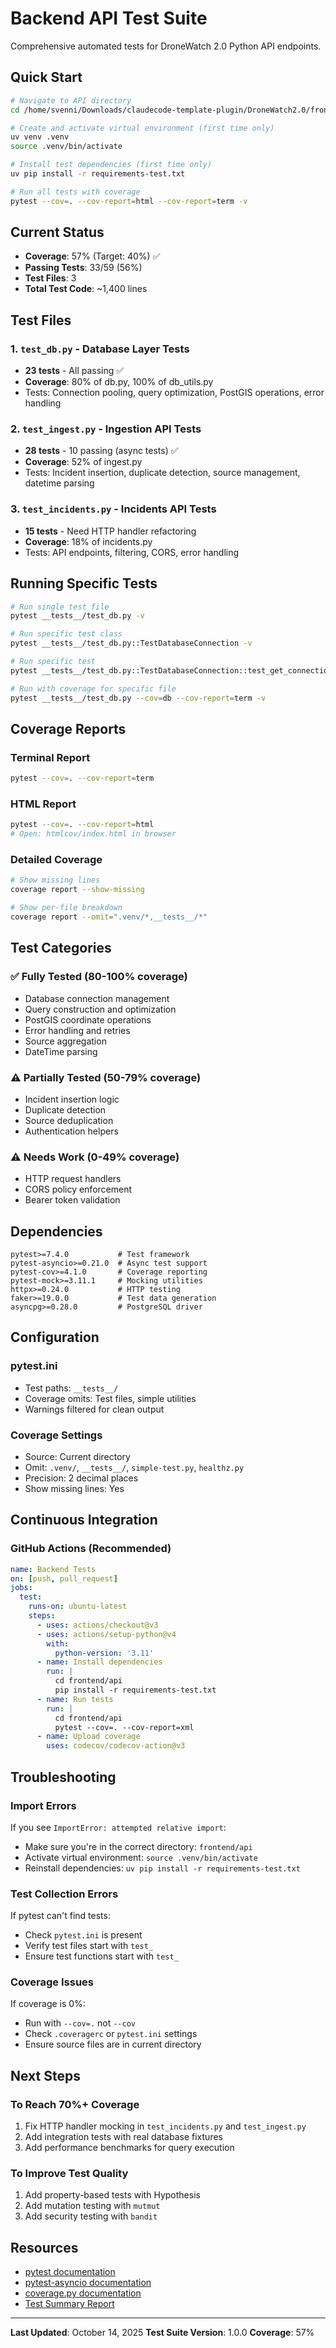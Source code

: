 # Backend API Test Suite

Comprehensive automated tests for DroneWatch 2.0 Python API endpoints.

## Quick Start

```bash
# Navigate to API directory
cd /home/svenni/Downloads/claudecode-template-plugin/DroneWatch2.0/frontend/api

# Create and activate virtual environment (first time only)
uv venv .venv
source .venv/bin/activate

# Install test dependencies (first time only)
uv pip install -r requirements-test.txt

# Run all tests with coverage
pytest --cov=. --cov-report=html --cov-report=term -v
```

## Current Status

- **Coverage**: 57% (Target: 40%) ✅
- **Passing Tests**: 33/59 (56%)
- **Test Files**: 3
- **Total Test Code**: ~1,400 lines

## Test Files

### 1. `test_db.py` - Database Layer Tests
- **23 tests** - All passing ✅
- **Coverage**: 80% of db.py, 100% of db_utils.py
- Tests: Connection pooling, query optimization, PostGIS operations, error handling

### 2. `test_ingest.py` - Ingestion API Tests
- **28 tests** - 10 passing (async tests) ✅
- **Coverage**: 52% of ingest.py
- Tests: Incident insertion, duplicate detection, source management, datetime parsing

### 3. `test_incidents.py` - Incidents API Tests
- **15 tests** - Need HTTP handler refactoring
- **Coverage**: 18% of incidents.py
- Tests: API endpoints, filtering, CORS, error handling

## Running Specific Tests

```bash
# Run single test file
pytest __tests__/test_db.py -v

# Run specific test class
pytest __tests__/test_db.py::TestDatabaseConnection -v

# Run specific test
pytest __tests__/test_db.py::TestDatabaseConnection::test_get_connection_supabase_pooler_detection -v

# Run with coverage for specific file
pytest __tests__/test_db.py --cov=db --cov-report=term -v
```

## Coverage Reports

### Terminal Report
```bash
pytest --cov=. --cov-report=term
```

### HTML Report
```bash
pytest --cov=. --cov-report=html
# Open: htmlcov/index.html in browser
```

### Detailed Coverage
```bash
# Show missing lines
coverage report --show-missing

# Show per-file breakdown
coverage report --omit=".venv/*,__tests__/*"
```

## Test Categories

### ✅ Fully Tested (80-100% coverage)
- Database connection management
- Query construction and optimization
- PostGIS coordinate operations
- Error handling and retries
- Source aggregation
- DateTime parsing

### ⚠️ Partially Tested (50-79% coverage)
- Incident insertion logic
- Duplicate detection
- Source deduplication
- Authentication helpers

### ⚠️ Needs Work (0-49% coverage)
- HTTP request handlers
- CORS policy enforcement
- Bearer token validation

## Dependencies

```
pytest>=7.4.0           # Test framework
pytest-asyncio>=0.21.0  # Async test support
pytest-cov>=4.1.0       # Coverage reporting
pytest-mock>=3.11.1     # Mocking utilities
httpx>=0.24.0           # HTTP testing
faker>=19.0.0           # Test data generation
asyncpg>=0.28.0         # PostgreSQL driver
```

## Configuration

### pytest.ini
- Test paths: `__tests__/`
- Coverage omits: Test files, simple utilities
- Warnings filtered for clean output

### Coverage Settings
- Source: Current directory
- Omit: `.venv/`, `__tests__/`, `simple-test.py`, `healthz.py`
- Precision: 2 decimal places
- Show missing lines: Yes

## Continuous Integration

### GitHub Actions (Recommended)
```yaml
name: Backend Tests
on: [push, pull_request]
jobs:
  test:
    runs-on: ubuntu-latest
    steps:
      - uses: actions/checkout@v3
      - uses: actions/setup-python@v4
        with:
          python-version: '3.11'
      - name: Install dependencies
        run: |
          cd frontend/api
          pip install -r requirements-test.txt
      - name: Run tests
        run: |
          cd frontend/api
          pytest --cov=. --cov-report=xml
      - name: Upload coverage
        uses: codecov/codecov-action@v3
```

## Troubleshooting

### Import Errors
If you see `ImportError: attempted relative import`:
- Make sure you're in the correct directory: `frontend/api`
- Activate virtual environment: `source .venv/bin/activate`
- Reinstall dependencies: `uv pip install -r requirements-test.txt`

### Test Collection Errors
If pytest can't find tests:
- Check `pytest.ini` is present
- Verify test files start with `test_`
- Ensure test functions start with `test_`

### Coverage Issues
If coverage is 0%:
- Run with `--cov=.` not `--cov`
- Check `.coveragerc` or `pytest.ini` settings
- Ensure source files are in current directory

## Next Steps

### To Reach 70%+ Coverage
1. Fix HTTP handler mocking in `test_incidents.py` and `test_ingest.py`
2. Add integration tests with real database fixtures
3. Add performance benchmarks for query execution

### To Improve Test Quality
1. Add property-based tests with Hypothesis
2. Add mutation testing with `mutmut`
3. Add security testing with `bandit`

## Resources

- [pytest documentation](https://docs.pytest.org/)
- [pytest-asyncio documentation](https://pytest-asyncio.readthedocs.io/)
- [coverage.py documentation](https://coverage.readthedocs.io/)
- [Test Summary Report](TEST_SUMMARY.md)

---

**Last Updated**: October 14, 2025
**Test Suite Version**: 1.0.0
**Coverage**: 57%

